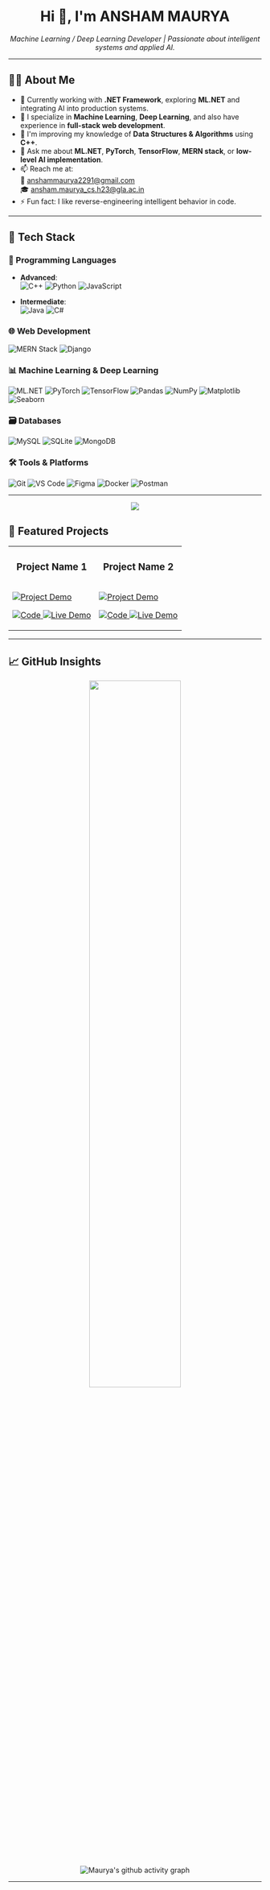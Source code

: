 <h1 align="center">Hi 👋, I'm ANSHAM MAURYA</h1>
<p align="center">
  <i>Machine Learning / Deep Learning Developer | Passionate about intelligent systems and applied AI.</i>
</p>

---

## 👨‍💻 About Me

- 🔭 Currently working with **.NET Framework**, exploring **ML.NET** and integrating AI into production systems.
- 🧠 I specialize in **Machine Learning**, **Deep Learning**, and also have experience in **full-stack web development**.
- 🌱 I'm improving my knowledge of **Data Structures & Algorithms** using **C++**.
- 💬 Ask me about **ML.NET**, **PyTorch**, **TensorFlow**, **MERN stack**, or **low-level AI implementation**.
- 📫 Reach me at:  
  📧 [anshammaurya2291@gmail.com](mailto:anshammaurya2291@gmail.com)  
  🎓 [ansham.maurya_cs.h23@gla.ac.in](mailto:ansham.maurya_cs.h23@gla.ac.in)
- ⚡ Fun fact: I like reverse-engineering intelligent behavior in code.

---

## 🧠 Tech Stack

### 🚀 Programming Languages
- **Advanced**:  
  ![C++](https://img.shields.io/badge/C++-00599C?style=flat&logo=c%2B%2B&logoColor=white)
  ![Python](https://img.shields.io/badge/Python-3776AB?style=flat&logo=python&logoColor=white)
  ![JavaScript](https://img.shields.io/badge/JavaScript-F7DF1E?style=flat&logo=javascript&logoColor=black)

- **Intermediate**:  
  ![Java](https://img.shields.io/badge/Java-007396?style=flat&logo=java&logoColor=white)
  ![C#](https://img.shields.io/badge/C%23-239120?style=flat&logo=c-sharp&logoColor=white)


### 🌐 Web Development  
![MERN Stack](https://img.shields.io/badge/MERN-Stack-3e3e3e?style=flat&logo=react&logoColor=green)
![Django](https://img.shields.io/badge/Django-092E20?style=flat&logo=django&logoColor=white)

### 📊 Machine Learning & Deep Learning  
![ML.NET](https://img.shields.io/badge/ML.NET-512BD4?style=flat&logo=dotnet&logoColor=white)
![PyTorch](https://img.shields.io/badge/PyTorch-EE4C2C?style=flat&logo=pytorch&logoColor=white)
![TensorFlow](https://img.shields.io/badge/TensorFlow-FF6F00?style=flat&logo=tensorflow&logoColor=white)
![Pandas](https://img.shields.io/badge/Pandas-150458?style=flat&logo=pandas)
![NumPy](https://img.shields.io/badge/Numpy-013243?style=flat&logo=numpy)
![Matplotlib](https://img.shields.io/badge/Matplotlib-11557c?style=flat&logo=matplotlib)
![Seaborn](https://img.shields.io/badge/Seaborn-004D61?style=flat)

### 🗃️ Databases  
![MySQL](https://img.shields.io/badge/MySQL-4479A1?style=flat&logo=mysql)
![SQLite](https://img.shields.io/badge/SQLite-003B57?style=flat&logo=sqlite)
![MongoDB](https://img.shields.io/badge/MongoDB-4EA94B?style=flat&logo=mongodb)

### 🛠️ Tools & Platforms  
![Git](https://img.shields.io/badge/Git-F05032?style=flat&logo=git)
![VS Code](https://img.shields.io/badge/VS%20Code-007ACC?style=flat&logo=visual-studio-code)
![Figma](https://img.shields.io/badge/Figma-F24E1E?style=flat&logo=figma)
![Docker](https://img.shields.io/badge/Docker-2496ED?style=flat&logo=docker)
![Postman](https://img.shields.io/badge/Postman-FF6C37?style=flat&logo=postman)

---

<p align="center">
  <img src="https://github-readme-stats.vercel.app/api?username=ansham1&show_icons=true&theme=react&hide_border=true&include_all_commits=true&count_private=true" />
</p>

## 🚀 Featured Projects

<table>
<tr>
<td width="50%">
<h3 align="center">Project Name 1</h3>
<br />
<a href="[YOUR_PROJECT_REPO_LINK]">
<img src="[LINK_TO_PROJECT_IMAGE_OR_GIF]" alt="Project Demo"/>
</a>
<br />
<p align="center">
<a href="[YOUR_PROJECT_REPO_LINK]" target="_blank">
<img src="https://img.shields.io/badge/Code-000000?style=for-the-badge&logo=github&logoColor=white" alt="Code"/>
</a>
<a href="[YOUR_PROJECT_LIVE_DEMO_LINK]" target="_blank">
<img src="https://img.shields.io/badge/Live--Demo-blue?style=for-the-badge&logo=vercel&logoColor=white" alt="Live Demo"/>
</a>
</p>
</td>
<td width="50%">
<h3 align="center">Project Name 2</h3>
<br />
<a href="[YOUR_PROJECT_REPO_LINK]">
<img src="[LINK_TO_PROJECT_IMAGE_OR_GIF]" alt="Project Demo"/>
</a>
<br />
<p align="center">
<a href="[YOUR_PROJECT_REPO_LINK]" target="_blank">
<img src="https://img.shields.io/badge/Code-000000?style=for-the-badge&logo=github&logoColor=white" alt="Code"/>
</a>
<a href="[YOUR_PROJECT_LIVE_DEMO_LINK]" target="_blank">
<img src="https://img.shields.io/badge/Live--Demo-blue?style=for-the-badge&logo=vercel&logoColor=white" alt="Live Demo"/>
</a>
</p>
</td>
</tr>
</table>

---

## 📈 GitHub Insights

<div align="center">

  <!-- 📊 Languages -->
  <img src="https://github-readme-stats.vercel.app/api/top-langs/?username=ansham1&layout=compact&theme=react&hide_border=true&cache_seconds=1800" width="60%" />

  <!-- 📈 Activity Graph -->
  ![Maurya's github activity graph](https://github-readme-activity-graph.vercel.app/graph?username=ansham1&theme=react-dark&hide_border=true)

</div>

---
